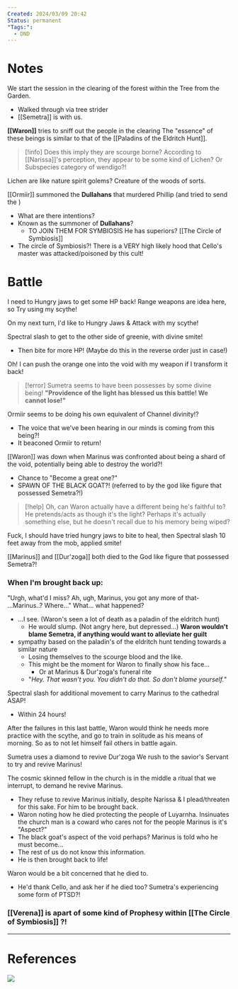 ```yaml
---
Created: 2024/03/09 20:42
Status: permanent
"Tags:":
  - DND
---
```

# Notes
We start the session in the clearing of the forest within the Tree from the Garden.
- Walked through via tree strider
- [[Semetra]] is with us.

**[[Waron]]** tries to sniff out the people in the clearing
The "essence" of these beings is similar to that of the [[Paladins of the Eldritch Hunt]].
> [!info] Does this imply they are scourge borne?
According to [[Narissa]]'s perception, they appear to be some kind of Lichen? Or Subspecies category of wendigo?!

Lichen are like nature spirit golems? Creature of the woods of sorts.

[[Ormiir]] summoned the **Dullahans** that murdered Phillip (and tried to send the )
- What are there intentions?
- Known as the summoner of **Dullahans**? 
	- TO JOIN THEM FOR SYMBIOSIS
He has superiors?
[[The Circle of Symbiosis]]
- The circle of Symbiosis?!
There is a VERY high likely hood that Cello's  master was attacked/poisoned by this cult!


# Battle
I need to Hungry jaws to get some HP back!
Range weapons are idea here, so Try using my scythe!

On my next turn, I'd like to Hungry Jaws & Attack with my scythe!

Spectral slash to get to the other side of greenie, with divine smite!
- Then bite for more HP! (Maybe do this in the reverse order just in case!)

Oh! I can push the orange one into the void with my weapon if I transform it back!

> [!error] Sumetra seems to have been possesses by some divine being!
>**"Providence of the light has blessed us this battle! We cannot lose!"**

Ormiir seems to be doing his own equivalent of Channel divinity!?
- The voice that we've been hearing in our minds is coming from this being?!
- It beaconed Ormiir to return!

[[Waron]] was down when Marinus was confronted about being a shard of the void, potentially being able to destroy the world?!
- Chance to "Become a great one?"
- SPAWN OF THE BLACK GOAT?! (referred to by the god like figure that possessed Semetra?!)

>[!help] Oh, can Waron actually have a different being he's faithful to? 
>He pretends/acts as though it's the light?
>Perhaps it's actually something else, but he doesn't recall due to his memory being wiped?

Fuck, I should have tried hungry jaws to bite to heal, then Spectral slash 10 feet away from the mob, applied smite!

[[Marinus]] and [[Dur'zoga]] both died to the God like figure that possessed Semetra?!

### When I'm brought back up:
"Urgh, what'd I miss? Ah, ugh, Marinus, you got any more of that- ...Marinus..? Where..."
What... what happened?
- ...I see. (Waron's seen a lot of death as a paladin of the eldritch hunt)
	- He would slump. (Not angry here, but depressed...)
**Waron wouldn't blame Semetra, if anything would want to alleviate her guilt**
- sympathy based on the paladin's of the eldritch hunt tending towards a similar nature
	- Losing themselves to the scourge blood and the like.
	- This might be the moment for Waron to finally show his face...
		- Or at Marinus & Dur'zoga's funeral rite
	- "*Hey. That wasn't you. You didn't do that. So don't blame yourself.*"

Spectral slash for additional movement to carry Marinus to the cathedral ASAP!
- Within 24 hours!

After the failures in this last battle, Waron would think he needs more practice with the scythe, and go to train in solitude as his means of morning. So as to not let himself fail others in battle again.

Sumetra uses a diamond to revive Dur'zoga
We rush to the savior's Servant to try and revive Marinus!

The cosmic skinned fellow in the church is in the middle a ritual that we interrupt, to demand he revive Marinus.
- They refuse to revive Marinus initially, despite
Narissa & I plead/threaten for this sake. For him to be brought back.
- Waron noting how he died protecting the people of Luyarnha. Insinuates the church man is a coward who cares not for the people
Marinus is it's "Aspect?"
- The black goat's aspect of the void perhaps?
Marinus is told who he must become...
- The rest of us do not know this information.
- He is then brought back to life!

Waron would be a bit concerned that he died to.
- He'd thank Cello, and ask her if he died too?
Sumetra's experiencing some form of PTSD?!

### [[Verena]] is apart of some kind of Prophesy within [[The Circle of Symbiosis]] ?!
---
# References
![](https://www.youtube.com/watch?v=d-FNaBvn-vo&list=PLmwaCUBw5TkIrGOm_CqB8MDqyrkhJmSse&index=15)